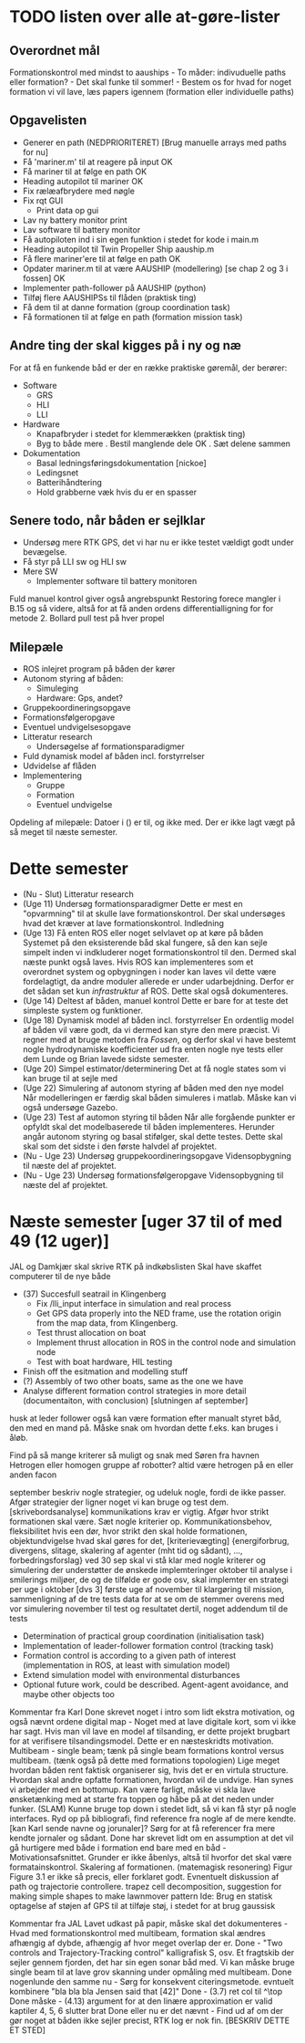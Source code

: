 TODO listen over alle at-gøre-lister
====================================

Overordnet mål
--------------
Formationskontrol med mindst to aauships
	- To måder: indivuduelle paths eller formation?
	- Det skal funke til sommer!
	- Bestem os for hvad for noget formation vi vil lave, læs papers igennem (formation eller individuelle paths)
 
Opgavelisten
------------
* Generer en path (NEDPRIORITERET) [Brug manuelle arrays med paths for nu]
* Få 'mariner.m' til at reagere på input OK
* Få mariner til at følge en path OK
* Heading autopilot til mariner OK
* Fix rælæafbrydere med nøgle
* Fix rqt GUI
  - Print data op gui
* Lav ny battery monitor print
* Lav software til battery monitor
* Få autopiloten ind i sin egen funktion i stedet for kode i main.m
* Heading autopilot til Twin Propeller Ship aauship.m
* Få flere mariner'ere til at følge en path OK
* Opdater mariner.m til at være AAUSHIP (modellering) [se chap 2 og 3 i fossen] OK
* Implementer path-follower på AAUSHIP (python)
* Tilføj flere AAUSHIPSs til flåden (praktisk ting)
* Få dem til at danne formation (group coordination task)
* Få formationen til at følge en path (formation mission task)


Andre ting der skal kigges på i ny og næ
----------------------------------------
For at få en funkende båd er der en række praktiske gøremål, der
berører:	

* Software
	- GRS
	- HLI
	- LLI
* Hardware
	- Knapafbryder i stedet for klemmerækken (praktisk ting)
	- Byg to både mere
		. Bestil manglende dele OK
		. Sæt delene sammen
* Dokumentation
	- Basal ledningsføringsdokumentation [nickoe]
	- Ledingsnet
	- Batterihåndtering
	- Hold grabberne væk hvis du er en spasser

Senere todo, når båden er sejlklar
----------------------------------
* Undersøg mere RTK GPS, det vi har nu er ikke testet vældigt godt under bevægelse.
* Få styr på LLI sw og HLI sw
* Mere SW
	- Implementer software til battery monitoren

Fuld manuel kontrol giver også angrebspunkt
Restoring forece mangler i B.15 og så videre, altså for at få anden
ordens differentialligning for for metode 2.
Bollard pull test på hver propel

Milepæle
--------

- ROS inlejret program på båden der kører
- Autonom styring af båden:
	- Simuleging
	- Hardware: Gps, andet?
- Gruppekoordineringsopgave
- Formationsfølgeropgave
- Eventuel undvigelsesopgave
- Litteratur research
	- Undersøgelse af formationsparadigmer
- Fuld dynamisk model af båden incl. forstyrrelser
- Udvidelse af flåden
- Implementering
	- Gruppe
	- Formation
	- Eventuel undvigelse

Opdeling af milepæle:
Datoer i () er til, og ikke med. Der er ikke lagt vægt på så meget til næste semester.
# Dette semester
- (Nu - Slut) Litteratur research
- (Uge 11) Undersøg formationsparadigmer
	Dette er mest en "opvarmning" til at skulle lave formationskontrol.
	Der skal undersøges hvad det kræver at lave
	formationskontrol. Indledning
- (Uge 13) Få enten ROS eller noget selvlavet op at køre på båden
	Systemet på den eksisterende båd skal fungere, så den kan sejle simpelt inden vi indkluderer noget formationskontrol til den. Dermed skal næste punkt også laves. Hvis ROS kan implementeres som et overordnet system og opbygningen i noder kan laves vil dette være fordelagtigt, da andre moduler allerede er under udarbejdning. Derfor er det sådan set kun _infrastruktur_ af ROS. Dette skal også dokumenteres.
- (Uge 14) Deltest af båden, manuel kontrol
	Dette er bare for at teste det simpleste system og funktioner.
- (Uge 18) Dynamisk model af båden incl. forstyrrelser
	En ordentlig model af båden vil være godt, da vi dermed kan styre den mere præcist. Vi regner med at bruge metoden fra _Fossen_, og derfor skal vi have bestemt nogle hydrodynamiske koefficienter ud fra enten nogle nye tests eller dem Lunde og Brian lavede sidste semester.
- (Uge 20) Simpel estimator/determinering
	Det at få nogle states som vi kan bruge til at sejle med
- (Uge 22) Simulering af autonom styring af båden med den nye model
	Når modelleringen er færdig skal båden simuleres i matlab. Måske kan vi også undersøge Gazebo.
- (Uge 23) Test af automon styring til båden
	Når alle forgående punkter er opfyldt skal det modelbaserede til båden implementeres. Herunder angår autonom styring og basal stifølger, skal dette testes. Dette skal skal som det sidste i den første halvdel af projektet.
- (Nu - Uge 23) Undersøg gruppekoordineringsopgave
	Vidensopbygning til næste del af projektet.
- (Nu - Uge 23) Undersøg formationsfølgeropgave
	Vidensopbygning til næste del af projektet.

# Næste semester [uger 37 til of med 49 (12 uger)]

JAL og Damkjær skal skrive RTK på indkøbslisten
Skal have skaffet computerer til de nye både

- (37) Succesfull seatrail in Klingenberg
  - Fix /lli_input interface in simulation and real process
  - Get GPS data properly into the NED frame, use the rotation origin from the map data, from Klingenberg.
  - Test thrust allocation on boat
  - Implement thrust allocation in ROS in the control node and simulation node
  - Test with boat hardware, HIL testing
- Finish off the esitmation and modelling stuff
- (?) Assembly of two other boats, same as the one we have
- Analyse different formation control strategies in more detail (documentaiton, with conclusion)  [slutningen af september]

husk at leder follower også kan være formation efter manualt styret båd, den med en mand på. Måske snak om hvordan dette f.eks. kan bruges i åløb. 

Find på så mange kriterer så muligt og snak med Søren fra havnen
Hetrogen eller homogen gruppe af robotter? altid være hetrogen på en eller anden facon

september beskriv nogle strategier, og udeluk nogle, fordi de ikke passer. Afgør strategier der ligner noget vi kan bruge og test dem. [skrivebordsanalyse] kommunikations krav er vigtig. Afgør hvor strikt formationen skal være. Sæt nogle kriterier op. Kommunikationsbehov, fleksibilitet hvis een dør, hvor strikt den skal holde formationen, objektundvigelse hvad skal gøres for det, [kriterievægting]  {energiforbrug, divergens, slitage, skalering af agenter (mht tid og sådant), ..., forbedringsforslag}
ved 30 sep skal vi stå klar med nogle kriterer og simulering der understøtter de ønskede implemteringer
oktober til analyse i smilerings miljøer, de og de tilfølde er gode osv, skal implemter en strategi per uge i oktober [dvs 3]
første uge af november til klargøring til mission, sammenligning af de tre tests data for at se om de stemmer overens med vor simulering
november til  test og resultatet dertil, noget addendum til de tests 

- Determination of practical group coordination (initialisation task)
- Implementation of leader-follower formation control (tracking task)
- Formation control is according to a given path of interest (implementation in ROS, at least with simulation model)
- Extend simulation model with environmental disturbances
- Optional future work, could be described. Agent-agent avoidance, and maybe other objects too

Kommentar fra Karl
Done skrevet noget i intro som lidt ekstra motivation, og også nævnt ordene digital map - Noget med at lave digitale kort, som vi ikke har sagt. Hvis man vil lave en model af tilsanding, er dette projekt brugbart for at verifisere tilsandingsmodel. Dette er en næsteskridts motivation. 
Multibeam - single beam; tænk på single beam formations kontrol versus multibeam. (tænk også på dette med formations topologien)
Lige meget hvordan båden rent faktisk organiserer sig, hvis det er en virtula structure. Hvordan skal andre opfatte formationen, hvordan vil de undvige. 
Han synes vi arbejder med en bottomup. Kan være farligt, måske vi skla lave ønsketænking med at starte fra toppen og håbe på at det neden under funker. (SLAM) Kunne bruge top down i stedet lidt, så vi kan få styr på nogle interfaces.
Ryd op på bibliografi, find reference fra nogle af de mere kendte. [kan Karl sende navne og jorunaler]?
Sørg for at få referencer fra mere kendte jornaler og sådant.
Done har skrevet lidt om en assumption at det vil gå hurtigere med både i formation end bare med en båd - Motivationsafsnittet. Grunder er ikke åbenlys, altså til hvorfor det skal være formatainskontrol.
Skalering af formationen. (matemagisk resonering)
Figur Figure 3.1 er ikke så precis, eller forklaret godt.
Evnentuelt diskussion af path og trajectorie controllere.
trapez cell decomposition, suggestion for making simple shapes to make lawnmover pattern
Ide: Brug en statisk optagelse af støjen af GPS til at tilføje støj, i stedet for at brug gaussisk


Kommentar fra JAL
Lavet udkast på papir, måske skal det dokumenteres - Hvad med formationskontrol med multibeam, formation skal ændres afhængig af dybde, afhængig af hvor meget overlap der er.
Done - "Two controls and Trajectory-Tracking control" kalligrafisk S, osv.
Et fragtskib der sejler gennem fjorden, det har sin egen sonar båd med.
Vi kan måske bruge single beam til at lave grov skanning under opmåling med multibeam.
Done nogenlunde den samme nu - Sørg for konsekvent citeringsmetode. evntuelt kombinere   "bla bla bla Jensen said that [42]"
Done - (3.7) ret col til ^\top
Done måske - (4.13) argument for at den linære approximation er valid
kaptiler 4, 5, 6 slutter brat
Done eller nu er det nævnt - Find ud af om der gør noget at båden ikke sejler precist, RTK log er nok fin. [BESKRIV DETTE ET STED]
